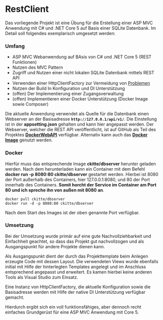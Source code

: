 # RestClient
Das vorliegende Projekt ist eine Übung für die Erstellung einer ASP MVC Anwendung mit C# und .NET Core 5 auf 
Basis einer SQLite Datenbank. Im Detail soll folgendes exemplarisch umgesetzt werden:

### Umfang
*	ASP MVC Webanwendung auf BAsis von C# und .NET Core 5 (REST Funktionen)
*	Nutzen des MVC Pattern
*	Zugriff und Nutzen einer nicht lokalen SQLite Datenbank mittels REST API
* Verwenden einer HttpClientFactory zur Vermeidung von [Problemen](https://docs.microsoft.com/de-de/dotnet/architecture/microservices/implement-resilient-applications/use-httpclientfactory-to-implement-resilient-http-requests)
* Nutzen der Build In Konfiguration und DI Unterstützung
* (offen) Der Implementierung einer Zugangsverwaltung
* (offen) Implementieren einer Docker Unterstützung (Docker Image sowie Composer)

Die aktuelle Anwendung verwendet als Quelle für die Datenbank einen Webserver an der Basisadresse 
**```http://127.0.0.1/api/v1/```**. Die Einstellung ist in der **appsetting.json** gehalten und kann hier angepasst werden.
Der Webserver, welcher die REST API veröffentlicht, ist auf GitHub als Teil des Projektes [**DockerWebAPI**](https://github.com/ChristianKitte/DockerWebAPI) 
verfügbar. Alternativ kann auch das [**Docker Image**](https://hub.docker.com/r/ckitte/dbserver) genutzt werden.

### Docker
Hierfür muss das entsprechende Image **ckitte/dbserver** herunter geladen werden. Nach dem herunterladen kann ein Container mit dem 
Befehl **docker run -p 8080:80 ckitte/dbserver** gestartet werden. Hierbei ist 8080 der Port außerhalb des Containers, hier 
127.0.0.1:8080, und 80 der Port innerhalb des Containers. **Somit horcht der Service im Container am Port 80 und ich spreche ihn von 
außen mit 8080 an**. 

```
docker pull ckitte/dbserver
docker run -d -p 8080:80 ckitte/dbserver
```

Nach dem Start des Images ist der oben genannte Port verfügbar.

### Umsetzung
Bei der Umsetzung wurde primär auf eine gute Nachvollziehbarkeit und Einfachheit geachtet, so dass das Projekt gut
nachvollzogen und als Ausgangspunkt für andere Projekte dienen kann. 

Als Ausgangspunkt dient der durch das Projekttemplate beim Anlegen erzeugte Code mit dessen Layout. Die verwendeten 
Views wurde ebenfalls initial mit Hilfe der hinterlegten Templates angelegt und im Anschluss entsprechend angepasst 
und erweitert. Es kamen hierbei keine anderen Tools als Visual Studio zum Einsatz.

Eine Instanz von HttpClientFactory, die aktuelle Konfiguration sowie die Basisadresse werden mit Hilfe der native DI Unterstützung 
verfügbar gemacht. 

Hierdurch ergibt sich ein voll funktionsfähiges, aber dennoch recht einfaches Grundgerüst für eine ASP MVC Anwendung mit Core 5.

